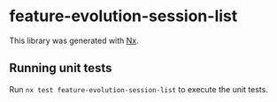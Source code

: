 # feature-evolution-session-list

This library was generated with [Nx](https://nx.dev).

## Running unit tests

Run `nx test feature-evolution-session-list` to execute the unit tests.
